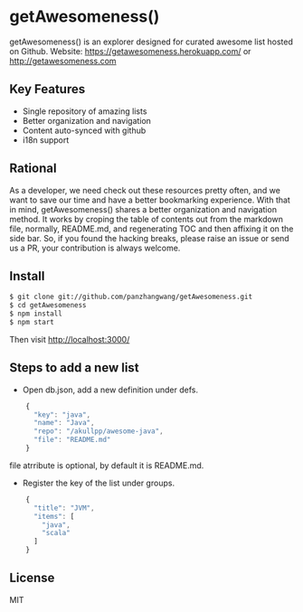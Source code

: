 getAwesomeness()
==============

getAwesomeness() is an explorer designed for curated awesome list hosted on Github. Website: https://getawesomeness.herokuapp.com/ or http://getawesomeness.com


## Key Features

- Single repository  of amazing lists
- Better organization and navigation
- Content auto-synced with github
- i18n support

## Rational
As a developer, we need check out these resources pretty often, and we want to save our time and have a better bookmarking experience. With that in mind, getAwesomeness() shares a better organization and navigation method. It works by croping the table of contents out from  the markdown file, normally, README.md, and regenerating TOC and then affixing it on the side bar. So, if you found the hacking breaks, please raise an issue or send us a PR, your contribution is always welcome.

## Install

```sh
$ git clone git://github.com/panzhangwang/getAwesomeness.git
$ cd getAwesomeness
$ npm install
$ npm start
```
Then visit [http://localhost:3000/](http://localhost:3000/)


## Steps to add a new list

- Open db.json, add a new definition under defs.
```js
	{
      "key": "java",
      "name": "Java",
      "repo": "/akullpp/awesome-java",
      "file": "README.md"
    }
```
file atrribute is optional, by default it is README.md.

- Register the key of the list under groups.
```js
	{
      "title": "JVM",
      "items": [
        "java",
        "scala"
      ]
    }
```


## License

MIT

